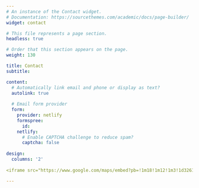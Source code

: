 ```yaml
---
# An instance of the Contact widget.
# Documentation: https://sourcethemes.com/academic/docs/page-builder/
widget: contact

# This file represents a page section.
headless: true

# Order that this section appears on the page.
weight: 130

title: Contact
subtitle:

content:
  # Automatically link email and phone or display as text?
  autolink: true
  
  # Email form provider
  form:
    provider: netlify
    formspree:
      id:
    netlify:
      # Enable CAPTCHA challenge to reduce spam?
      captcha: false
  
design:
  columns: '2'
  
<iframe src="https://www.google.com/maps/embed?pb=!1m18!1m12!1m3!1d3261.7432296642146!2d33.37156381554498!3d35.1630239658236!2m3!1f0!2f0!3f0!3m2!1i1024!2i768!4f13.1!3m3!1m2!1s0x14de1760d85f7025%3A0xdb007ce1721138c7!2sAmaral%2027%2C%20Kallipoleos%2038%2C%20Nicosia%2C%20Cyprus!5e0!3m2!1sen!2s!4v1634979512820!5m2!1sen!2s" width="400" height="250" style="border:0;" allowfullscreen="" loading="lazy"></iframe>

---
```



